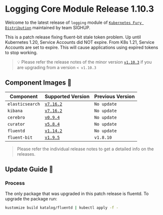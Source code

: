 # Logging Core Module Release 1.10.3

Welcome to the latest release of `logging` module of [`Kubernetes Fury
Distribution`](https://github.com/sighupio/fury-distribution) maintained by team
SIGHUP.

This is a patch release fixing fluent-bit stale token problem. Up until Kubernetes 1.20, Service Accounts did NOT expire.
From K8s 1.21, Service Accounts are set to expire. This will cause applications using expired tokens to stop working.

> 💡 Please refer the release notes of the minor version
> [`v1.10.3`](https://github.com/sighupio/fury-kubernetes-logging/releases/tag/v1.10.3)
> if you are upgrading from a version `< v1.10.3`

## Component Images 🚢

| Component       | Supported Version                                                                                      | Previous Version |
|-----------------|--------------------------------------------------------------------------------------------------------|------------------|
| `elasticsearch` | [`v7.16.2`](https://www.elastic.co/guide/en/elasticsearch/reference/current/release-notes-7.16.3.html) | `No update`      |
| `kibana`        | [`v7.16.2`](https://www.elastic.co/guide/en/kibana/current/release-notes-7.16.2.html)                  | `No update`      |
| `cerebro`       | [`v0.9.4`](https://github.com/lmenezes/cerebro/releases/tag/v0.9.4)                                    | `No update`      |
| `curator`       | [`v5.8.4`](https://github.com/elastic/curator/releases/tag/v5.8.4)                                     | `No update`      |
| `fluentd`       | [`v1.14.2`](https://github.com/fluent/fluentd/releases/tag/v1.14.2)                                    | `No update`      |
| `fluent-bit`    | [`v1.9.5`](https://fluentbit.io/announcements/v1.9.5/)                                               | `v1.8.10`      |

> Please refer the individual release notes to get a detailed info on the releases.

## Update Guide 🦮

### Process

The only package that was upgraded in this patch release is fluentd. To upgrade the package run:

```bash
kustomize build katalog/fluentd | kubectl apply -f -
```
